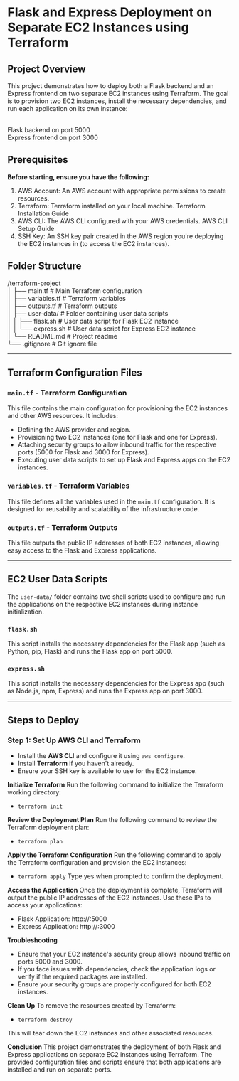 # Flask and Express Deployment on Separate EC2 Instances using Terraform

## Project Overview
This project demonstrates how to deploy both a Flask backend and an Express frontend on two separate EC2 instances using Terraform. The goal is to provision two EC2 instances, install the necessary dependencies, and run each application on its own instance:

<br>Flask backend on port 5000
<br>Express frontend on port 3000

## Prerequisites
**Before starting, ensure you have the following:**

1. AWS Account: An AWS account with appropriate permissions to create resources.
2. Terraform: Terraform installed on your local machine. Terraform Installation Guide
3. AWS CLI: The AWS CLI configured with your AWS credentials. AWS CLI Setup Guide
4. SSH Key: An SSH key pair created in the AWS region you're deploying the EC2 instances in (to access the EC2 instances).

## Folder Structure

/terraform-project
<br>│ ├── main.tf                  # Main Terraform configuration
<br>│ ├── variables.tf             # Terraform variables
<br>│ ├── outputs.tf               # Terraform outputs
<br>│ ├── user-data/               # Folder containing user data scripts
<br>│ │   ├── flask.sh             # User data script for Flask EC2 instance
<br>│ │   └── express.sh           # User data script for Express EC2 instance
<br>│ └── README.md                # Project readme
<br>└── .gitignore                 # Git ignore file


---

## Terraform Configuration Files

### `main.tf` - Terraform Configuration
This file contains the main configuration for provisioning the EC2 instances and other AWS resources. It includes:
- Defining the AWS provider and region.
- Provisioning two EC2 instances (one for Flask and one for Express).
- Attaching security groups to allow inbound traffic for the respective ports (5000 for Flask and 3000 for Express).
- Executing user data scripts to set up Flask and Express apps on the EC2 instances.

### `variables.tf` - Terraform Variables
This file defines all the variables used in the `main.tf` configuration. It is designed for reusability and scalability of the infrastructure code.

### `outputs.tf` - Terraform Outputs
This file outputs the public IP addresses of both EC2 instances, allowing easy access to the Flask and Express applications.

---

## EC2 User Data Scripts

The `user-data/` folder contains two shell scripts used to configure and run the applications on the respective EC2 instances during instance initialization.

### `flask.sh`
This script installs the necessary dependencies for the Flask app (such as Python, pip, Flask) and runs the Flask app on port 5000.

### `express.sh`
This script installs the necessary dependencies for the Express app (such as Node.js, npm, Express) and runs the Express app on port 3000.

---

## Steps to Deploy

### Step 1: Set Up AWS CLI and Terraform
- Install the **AWS CLI** and configure it using `aws configure`.
- Install **Terraform** if you haven't already.
- Ensure your SSH key is available to use for the EC2 instance.

**Initialize Terraform**
Run the following command to initialize the Terraform working directory:
- `terraform init`

**Review the Deployment Plan**
Run the following command to review the Terraform deployment plan:
- `terraform plan`

**Apply the Terraform Configuration**
Run the following command to apply the Terraform configuration and provision the EC2 instances:
- `terraform apply`
Type yes when prompted to confirm the deployment.

**Access the Application**
Once the deployment is complete, Terraform will output the public IP addresses of the EC2 instances. Use these IPs to access your applications:
- Flask Application: http://<Flask-Instance-Public-IP>:5000
- Express Application: http://<Express-Instance-Public-IP>:3000

**Troubleshooting**
- Ensure that your EC2 instance's security group allows inbound traffic on ports 5000 and 3000.
- If you face issues with dependencies, check the application logs or verify if the required packages are installed.
- Ensure your security groups are properly configured for both EC2 instances.

**Clean Up**
To remove the resources created by Terraform:
- `terraform destroy`

This will tear down the EC2 instances and other associated resources.

**Conclusion**
This project demonstrates the deployment of both Flask and Express applications on separate EC2 instances using Terraform. The provided configuration files and scripts ensure that both applications are installed and run on separate ports.